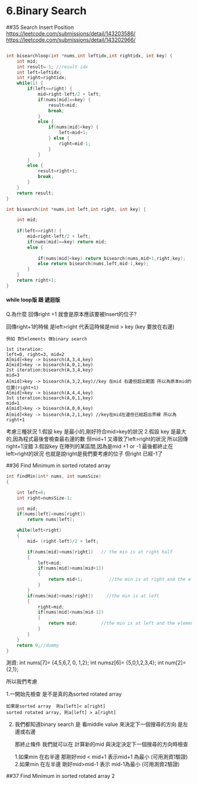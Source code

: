 # 6.Binary Search

##35 Search Insert Position
https://leetcode.com/submissions/detail/143203586/
https://leetcode.com/submissions/detail/143202966/


```c

int bisearchloop(int *nums,int leftidx,int rightidx, int key) {
    int mid;
    int result=-1; //result idx
    int left=leftidx;
    int right=rightidx;
    while(1) {
        if(left<=right) {
            mid=right-left/2 + left;
            if(nums[mid]==key) {
                result=mid;
                break;
            }
            else {
                if(nums[mid]<key) {
                    left=mid+1;
                } else {
                    right=mid-1;
                }
            }
        }
        else {
            result=right+1;
            break;
        }
    }
    return result; 
}                                                                                                                                                                                                     

int bisearch(int *nums,int left,int right, int key) {

    int mid;
    
    if(left<=right) {
        mid=right-left/2 + left;
        if(nums[mid]==key) return mid;
        else {
    
            if(nums[mid]<key) return bisearch(nums,mid+1,right,key);
            else return bisearch(nums,left,mid-1,key);
        }
    }
    return right+1;
}


```

#### while loop版  跟 遞迴版

Q.為什麼 回傳right +1 就會是原本應該要被Insert的位子?

回傳right+1的時候 是left>right 代表這時候是mid > key (key 要放在右邊)
        
    例如 對5elements 做binary search
    
    1st iteration:
    left=0, right=3, mid=2
    A[mid]<key -> bisearch(A,3,4,key)
    A[mid]>key -> bisearch(A,0,1,key)
    2st iteration:bisearch(A,3,4,key)
    mid=3
    A[mid]>key -> bisearch(A,3,2,key)//key 在mid 右邊但超出範圍 所以為原本mid的位置(right+1)
    A[mid]<key -> bisearch(A,4,4,key)
    3st iteration:bisearch(A,0,1,key)
    mid=1
    A[mid]>key -> bisearch(A,0,0,key)
    A[mid]<key -> bisearch(A,2,1,key) //key在mid左邊但已經超出界線 所以為right+1

考慮三種狀況
1.假設 key 是最小的,剛好符合mid>key的狀況
2.假設 key 是最大的,因為程式最後會檢查最右邊的數 但mid+1 又導致了left>right的狀況
所以回傳right+1沒錯
3.假設key 在陣列的某區間,因為是mid +1 or -1 最後都終止在left>right的狀況
也就是說right是我們要考慮的位子 但right 已經-1了



##36 Find Minimum in sorted rotated array

```c
int findMin(int* nums, int numsSize)
{

    int left=0;
    int right=numsSize-1;

    int mid;
    if(nums[left]<nums[right])
        return nums[left];

    while(left<right)
    {
        mid= (right-left)/2 + left;

        if(nums[mid]>nums[right])   // the min is at right half
        {
            left=mid;
            if(nums[mid]>nums[mid+1])   
            {
                return mid+1;          //the min is at right and the element mid+1 (at right) is smaller , so we hit the boundary 
            }
        }
        if(nums[mid]<nums[right])     //the min is at left
        {
            right=mid;
            if(nums[mid]<nums[mid-1])
            {
                return mid;         //the min is at left and the element mid-1 (at left) is larger , so we hit the boundary, mid is what we want
            }
        }
    }
    return 0;//dummy
}

```
測資:
int nums[7]= {4,5,6,7, 0, 1,2};
int numsz[6]= {5,0,1,2,3,4};
int num[2]= {2,1};


所以我們考慮

1.一開始先檢查 是不是真的為sorted rotated array  

    如果是sorted array  則a[left]< a[right] 
    sorted rotated array, 則a[left] > a[right]
    
2. 我們都知道binary search 是 看middle value 來決定下一個搜尋的方向 是左邊或右邊
    
    那終止條件 我們就可以在 計算新的mid  與決定決定下一個搜尋的方向時檢查
    
    1.如果min 在右半邊 那剛好mid < mid+1 表示mid+1 為最小  (可用測資1驗證)
    2.如果min 在左半邊 剛好mid>mid-1 表示 mid-1為最小 (可用測資2驗證)

##37 Find Minimum in sorted rotated array 2


